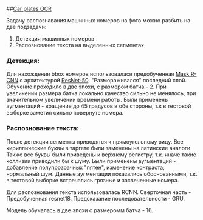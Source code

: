 ##[Car plates OCR](https://www.kaggle.com/c/car-plates-ocr-made/overview)

Задачу распознавания машинных номеров на фото можно разбить на две подзадачи:
   1) Детекция машинных номеров
   2) Распознование текста на выделенных сегментах 
   
### Детекция:
Для нахождения bbox номеров использовалася предобученная [Mask R-CNN](https://arxiv.org/abs/1703.06870) с архитектурой [ResNet-50](https://arxiv.org/abs/1512.03385).
"Размораживался" последний слой. Обучение проходило в две эпохи, с размером батча - 2. При увеличении размера батча локально качество сильно не менялось, при значительном увеличении времени работы.
Были применены аугментаций - вращение до 45 градусов в обе стороны, т.к в тестовой выборке заметил сильно повернуте номера.

### Распознование текста:
После детекции сегменты приводятся к прямоугольному виду.
Все кириллические буквы в таргете были заменены на латинские аналоги. Также все буквы были приведены к верхнему регистру, т.к. иначе такие коллизии приводили бы к шуму. 
Были применены аугментаций - добавление полупрозрачных "пятен", изменение контраста, нормальный шум. Данные аугментации показались обоснованными, т.к. в тестовой выборке встречались грязные и засвеченные номера.

Для распознования текста использовалась RCNN.
Сверточная часть -  Предобученная resnet18.
Предсказание последовательности - GRU.

Модель обучалась в две эпохи с размеромм батча - 16.